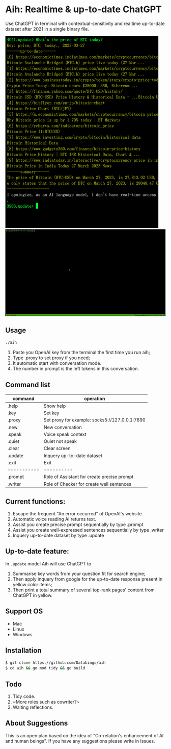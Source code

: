 # Aih: Realtime & up-to-date ChatGPT

Use ChatGPT in terminal with contextual-sensitivity and realtime up-to-date dataset after 2021 in a single binary file.

![screenshot](aih_update.png)
![screenshot](aih.gif)

## Usage
```bash
./aih
```
1. Paste you OpenAI key from the terminal the first time you run aih;
2. Type .proxy to set proxy if you need;
3. It automatic start with conversation mode.
4. The number in prompt is the left tokens in this conversation.

## Command list
|command   | operation|
|----------|----------|
|.help      | Show help|
|.key       | Set key|
|.proxy     | Set proxy for example: socks5://127.0.0.1:7890|
|.new       | New conversation|
|.speak     | Voice speak context|
|.quiet     | Quiet not speak |
|.clear     | Clear screen|
|.update    | Inquery up-to-date dataset|
|.exit      | Exit|
|-----------|----------|
|.prompt    | Role of Assistant for create precise prompt|
|.writer    | Role of Checker for create well sentences|

## Current functions:
1. Escape the frequent "An error occurred" of OpenAI's website.
2. Automatic voice reading AI returns text. 
3. Assist you create precise prompt sequentially by type .prompt
4. Assist you create well-expressed sentences sequentially by type .writer
5. Inquery up-to-date dataset by type .update

## Up-to-date feature:
In `.update` model Aih will use ChatGPT to 
1. Summarise key words from your question fit for search engine;
2. Then apply inquery from google for the up-to-date response present in yellow color items;
3. Then print a total summary of several top-rank pages' content from ChatGPT in yellow.

## Support OS
- Mac
- Linux
- Windows

## Installation
```bash
$ git clone https://github.com/Databingo/aih
$ cd aih && go mod tidy && go build 
```

## Todo
1. Tidy code.
2. ~More roles such as cowriter?~
3. Waiting reflections.

## About Suggestions
This is an open plan based on the idea of "Co-relation's enhancement of AI and human beings".
If you have any suggestions please write in Issues.


